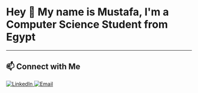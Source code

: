 <h1 align="left">
  Hey 👋 My name is Mustafa, I'm a Computer Science Student from Egypt 
</h1>

---
<h2 align="left">📫 Connect with Me</h2>
<div align="left">
  </a>
  <a href="https://linkedin.com/in/mustafaeslam" target="_blank">
    <img src="https://img.shields.io/badge/LinkedIn-%230077B5.svg?style=for-the-badge&logo=linkedin&logoColor=white" alt="LinkedIn" />
  </a>
  <a href="mailto:mostafaabdelmoze77@gmail.com" target="_blank">
    <img src="https://img.shields.io/badge/Email-%23D14836.svg?style=for-the-badge&logo=gmail&logoColor=white" alt="Email" />
  </a>
</div>
